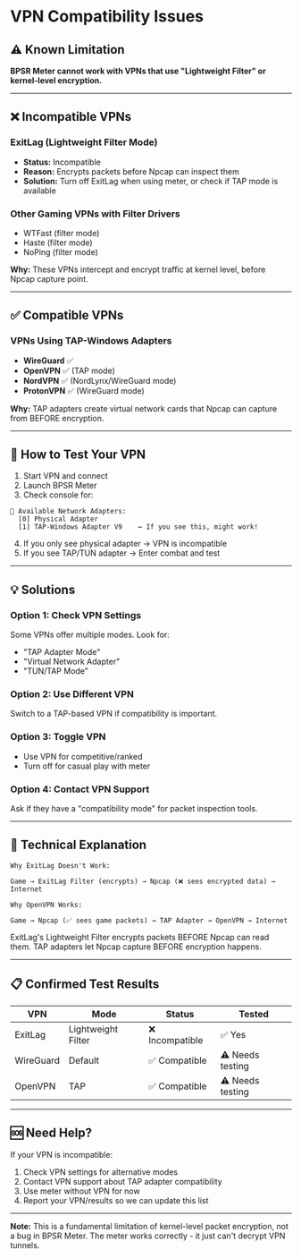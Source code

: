 # VPN Compatibility Issues

## ⚠️ Known Limitation

**BPSR Meter cannot work with VPNs that use "Lightweight Filter" or kernel-level encryption.**

---

## ❌ Incompatible VPNs

### ExitLag (Lightweight Filter Mode)
- **Status:** Incompatible
- **Reason:** Encrypts packets before Npcap can inspect them
- **Solution:** Turn off ExitLag when using meter, or check if TAP mode is available

### Other Gaming VPNs with Filter Drivers
- WTFast (filter mode)
- Haste (filter mode)  
- NoPing (filter mode)

**Why:** These VPNs intercept and encrypt traffic at kernel level, before Npcap capture point.

---

## ✅ Compatible VPNs

### VPNs Using TAP-Windows Adapters
- **WireGuard** ✅
- **OpenVPN** ✅ (TAP mode)
- **NordVPN** ✅ (NordLynx/WireGuard mode)
- **ProtonVPN** ✅ (WireGuard mode)

**Why:** TAP adapters create virtual network cards that Npcap can capture from BEFORE encryption.

---

## 🧪 How to Test Your VPN

1. Start VPN and connect
2. Launch BPSR Meter
3. Check console for:

```
📡 Available Network Adapters:
  [0] Physical Adapter
  [1] TAP-Windows Adapter V9    ← If you see this, might work!
```

4. If you only see physical adapter → VPN is incompatible
5. If you see TAP/TUN adapter → Enter combat and test

---

## 💡 Solutions

### Option 1: Check VPN Settings
Some VPNs offer multiple modes. Look for:
- "TAP Adapter Mode"
- "Virtual Network Adapter"  
- "TUN/TAP Mode"

### Option 2: Use Different VPN
Switch to a TAP-based VPN if compatibility is important.

### Option 3: Toggle VPN
- Use VPN for competitive/ranked
- Turn off for casual play with meter

### Option 4: Contact VPN Support
Ask if they have a "compatibility mode" for packet inspection tools.

---

## 🔬 Technical Explanation

```
Why ExitLag Doesn't Work:

Game → ExitLag Filter (encrypts) → Npcap (❌ sees encrypted data) → Internet

Why OpenVPN Works:

Game → Npcap (✅ sees game packets) → TAP Adapter → OpenVPN → Internet
```

ExitLag's Lightweight Filter encrypts packets BEFORE Npcap can read them.
TAP adapters let Npcap capture BEFORE encryption happens.

---

## 📋 Confirmed Test Results

| VPN | Mode | Status | Tested |
|-----|------|--------|--------|
| ExitLag | Lightweight Filter | ❌ Incompatible | ✅ Yes |
| WireGuard | Default | ✅ Compatible | ⚠️ Needs testing |
| OpenVPN | TAP | ✅ Compatible | ⚠️ Needs testing |

---

## 🆘 Need Help?

If your VPN is incompatible:
1. Check VPN settings for alternative modes
2. Contact VPN support about TAP adapter compatibility
3. Use meter without VPN for now
4. Report your VPN/results so we can update this list

---

**Note:** This is a fundamental limitation of kernel-level packet encryption, not a bug in BPSR Meter. The meter works correctly - it just can't decrypt VPN tunnels.

